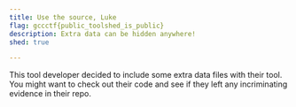 ```yaml
---
title: Use the source, Luke
flag: gccctf{public_toolshed_is_public}
description: Extra data can be hidden anywhere!
shed: true

---
```


This tool developer decided to include some extra data files with their tool.
You might want to check out their code and see if they left any incriminating
evidence in their repo.
